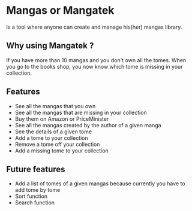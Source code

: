 # Mangas or Mangatek

Is a tool where anyone can create and manage his(her) mangas library.

## Why using Mangatek ?

If you have more than 10 mangas and you don't own all the tomes.
When you go to the books shop, you now know which tome is missing in your collection.

## Features

* See all the mangas that you own
* See all the mangas that are missing in your collection
* Buy them on Amazon or PriceMinister
* See all the mangas created by the author of a given manga
* See the details of a given tome
* Add a tome to your collection
* Remove a tome off your collection
* Add a missing tome to your collection

## Future features

* Add a list of tomes of a given mangas because currently you have to add tome by tome
* Sort function
* Search function
